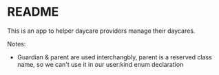 # README

This is an app to helper daycare providers manage their daycares.

Notes:
* Guardian & parent are used interchangbly, parent is a reserved class name, so we can't use it in our user:kind enum declaration
